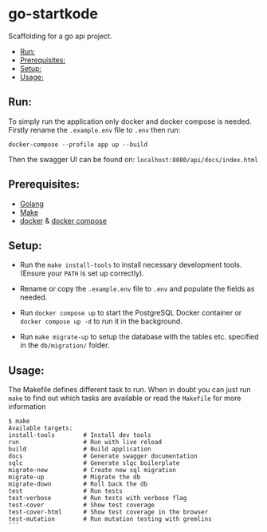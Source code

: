 # go-startkode

Scaffolding for a go api project.

<!--toc:start-->

- [Run:](#run)
- [Prerequisites:](#prerequisites)
- [Setup:](#setup)
- [Usage:](#usage)
<!--toc:end-->

## Run:

To simply run the application only docker and docker compose is needed. Firstly rename the `.example.env` file to `.env` then run:

```shell
docker-compose --profile app up --build
```

Then the swagger UI can be found on: `localhost:8080/api/docs/index.html`

## Prerequisites:

- [Golang](https://go.dev/doc/install)
- [Make](https://www.gnu.org/software/make/)
- [docker](https://www.docker.com/) & [docker compose](https://docs.docker.com/compose/)

## Setup:

- Run the `make install-tools` to install necessary development tools. (Ensure your `PATH` is set up correctly).

- Rename or copy the `.example.env` file to `.env` and populate the fields as needed.

- Run `docker compose up` to start the PostgreSQL Docker container or `docker compose up -d` to run it in the background.

- Run `make migrate-up` to setup the database with the tables etc. specified in the `db/migration/` folder.

## Usage:

The Makefile defines different task to run. When in doubt you can just run `make` to find out which tasks are available or read the `Makefile` for more information

````
$ make
Available targets:
install-tools        # Install dev tools
run                  # Run with live reload
build                # Build application
docs                 # Generate swagger documentation
sqlc                 # Generate slqc boilerplate
migrate-new          # Create new sql migration
migrate-up           # Migrate the db
migrate-down         # Roll back the db
test                 # Run tests
test-verbose         # Run tests with verbose flag
test-cover           # Show test coverage
test-cover-html      # Show test coverage in the browser
test-mutation        # Run mutation testing with gremlins
```
````
